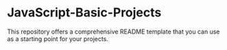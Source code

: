 # JavaScript-Basic-Projects
This repository offers a comprehensive README template that you can use as a starting point for your projects.
